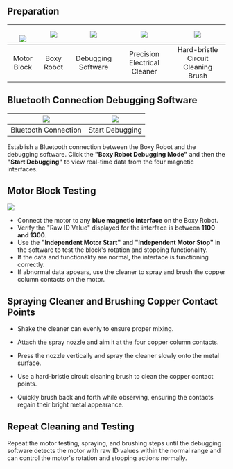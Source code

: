 ## Preparation  
| <br/>![](https://cdn.nlark.com/yuque/0/2024/png/50993910/1732783047448-52470340-8413-4595-a4c9-f3745099af92.png?x-oss-process=image%2Fformat%2Cwebp%2Fresize%2Cw_478%2Climit_0)<br/> | ![](https://cdn.nlark.com/yuque/0/2024/png/50993910/1732776453847-a1b7003a-dd16-45dc-91b3-5a8afb9a492b.png?x-oss-process=image%2Fformat%2Cwebp%2Fresize%2Cw_1033%2Climit_0) | ![](https://cdn.nlark.com/yuque/0/2024/png/51021531/1732953263845-c0c209cc-268f-428e-bd63-50f3e85af58d.png) | ![](https://cdn.nlark.com/yuque/0/2024/png/51021531/1732945941233-e024af15-8f4b-41e1-9d77-e840cb60a0c3.png) | ![](https://cdn.nlark.com/yuque/0/2024/png/51021531/1732952296839-f5748466-f76e-46fa-8ba5-b07433a8a253.png) |
| :---: | :---: | :---: | :---: | :---: |
| Motor Block |  Boxy Robot   |  Debugging Software   |  Precision Electrical Cleaner |  Hard-bristle Circuit Cleaning Brush   |


## Bluetooth Connection Debugging Software
| ![](https://cdn.nlark.com/yuque/0/2024/jpeg/51021531/1732946453285-a3914be5-aff4-4284-ac24-8a8d784c5d19.jpeg) | ![](https://cdn.nlark.com/yuque/0/2024/jpeg/51021531/1732946485790-5f3f61e6-5674-4c0f-9553-3fa545e44f9e.jpeg) |
| :---: | :---: |
| Bluetooth Connection | Start Debugging |


Establish a Bluetooth connection between the Boxy Robot and the debugging software. Click the **"Boxy Robot Debugging Mode"** and then the **"Start Debugging"** to view real-time data from the four magnetic interfaces.

## Motor Block Testing 
![](https://cdn.nlark.com/yuque/0/2024/gif/51021531/1732951034799-cb07f1f0-0a24-4976-904b-ffa390f13ebe.gif)

+ Connect the motor to any **blue magnetic interface** on the Boxy Robot.
+ Verify the "Raw ID Value" displayed for the interface is between **1100 and 1300**.
+ Use the **"Independent Motor Start"** and **"Independent Motor Stop"** in the software to test the block's rotation and stopping functionality.
+ If the data and functionality are normal, the interface is functioning correctly.
+ If abnormal data appears, use the cleaner to spray and brush the copper column contacts on the motor.

## Spraying Cleaner and Brushing Copper Contact Points


+ Shake the cleaner can evenly to ensure proper mixing.
+ Attach the spray nozzle and aim it at the four copper column contacts.
+ Press the nozzle vertically and spray the cleaner slowly onto the metal surface.





+ Use a hard-bristle circuit cleaning brush to clean the copper contact points.  
+ Quickly brush back and forth while observing, ensuring the contacts regain their bright metal appearance.

## Repeat Cleaning and Testing 
Repeat the motor testing, spraying, and brushing steps until the debugging software detects the motor with raw ID values within the normal range and can control the motor's rotation and stopping actions normally.  


